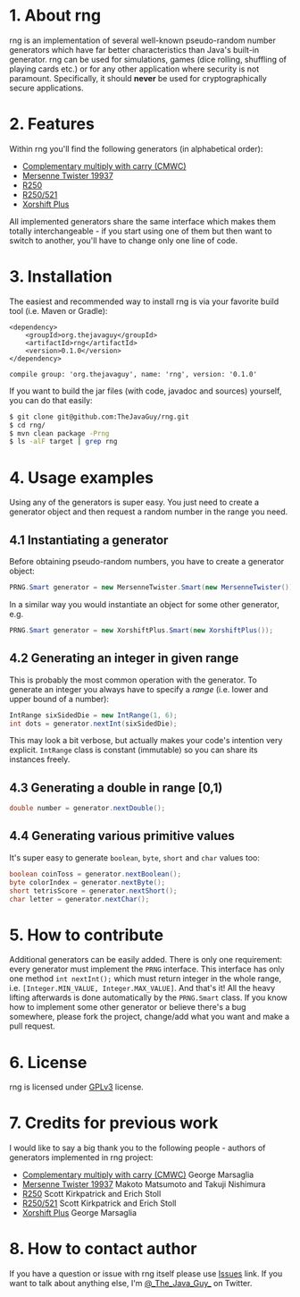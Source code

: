 # 1. About rng
rng is an implementation of several well-known pseudo-random number generators which have far better characteristics than Java's built-in generator. rng can be used for simulations, games (dice rolling, shuffling of playing cards etc.) or for any other application where security is not paramount. Specifically, it should **never** be used for cryptographically secure applications. 
# 2. Features
Within rng you'll find the following generators (in alphabetical order):
* [Complementary multiply with carry (CMWC)][gen-cmwc]
* [Mersenne Twister 19937][gen-mt]
* [R250][gen-gfsr]
* [R250/521][gen-gfsr]
* [Xorshift Plus][gen-xorshiftplus]

All implemented generators share the same interface which makes them totally interchangeable - if you start using one of them but then want to switch to another, you'll have to change only one line of code.
# 3. Installation
The easiest and recommended way to install rng is via your favorite build tool (i.e. Maven or Gradle):
```
<dependency>
    <groupId>org.thejavaguy</groupId>
    <artifactId>rng</artifactId>
    <version>0.1.0</version>
</dependency>
```
```
compile group: 'org.thejavaguy', name: 'rng', version: '0.1.0'
```
If you want to build the jar files (with code, javadoc and sources) yourself, you can do that easily:
```bash
$ git clone git@github.com:TheJavaGuy/rng.git
$ cd rng/
$ mvn clean package -Prng
$ ls -alF target | grep rng
```
# 4. Usage examples
Using any of the generators is super easy. You just need to create a generator object and then request a random number in the range you need.
## 4.1 Instantiating a generator
Before obtaining pseudo-random numbers, you have to create a generator object:
```java
PRNG.Smart generator = new MersenneTwister.Smart(new MersenneTwister());
```
In a similar way you would instantiate an object for some other generator, e.g.
```java
PRNG.Smart generator = new XorshiftPlus.Smart(new XorshiftPlus());
```
## 4.2 Generating an integer in given range
This is probably the most common operation with the generator. To generate an integer you always have to specify a _range_ (i.e. lower and upper bound of a number):
```java
IntRange sixSidedDie = new IntRange(1, 6);
int dots = generator.nextInt(sixSidedDie);
```
This may look a bit verbose, but actually makes your code's intention very explicit. ```IntRange``` class is constant (immutable) so you can share its instances freely.
## 4.3 Generating a double in range [0,1)
```java
double number = generator.nextDouble();
```
## 4.4 Generating various primitive values
It's super easy to generate ```boolean```, ```byte```, ```short``` and ```char``` values too:
```java
boolean coinToss = generator.nextBoolean();
byte colorIndex = generator.nextByte();
short tetrisScore = generator.nextShort();
char letter = generator.nextChar();
```
# 5. How to contribute
Additional generators can be easily added. There is only one requirement: every generator must implement the ```PRNG``` interface. This interface has only one method ```int nextInt();``` which must return integer in the whole range, i.e. ```[Integer.MIN_VALUE, Integer.MAX_VALUE]```. And that's it! All the heavy lifting afterwards is done automatically by the ```PRNG.Smart``` class. If you know how to implement some other generator or believe there's a bug somewhere, please fork the project, change/add what you want and make a pull request.
# 6. License
rng is licensed under [GPLv3][gpl] license.
# 7. Credits for previous work
I would like to say a big thank you to the following people - authors of generators implemented in rng project:
* [Complementary multiply with carry (CMWC)][gen-cmwc] George Marsaglia
* [Mersenne Twister 19937][gen-mt] Makoto Matsumoto and Takuji Nishimura
* [R250][gen-gfsr] Scott Kirkpatrick and Erich Stoll
* [R250/521][gen-gfsr] Scott Kirkpatrick and Erich Stoll
* [Xorshift Plus][gen-xorshiftplus] George Marsaglia

# 8. How to contact author
If you have a question or issue with rng itself please use [Issues][rngissues] link. If you want to talk about anything else, I'm [@\_The\_Java\_Guy\_][twitterhandle] on Twitter.

[gen-cmwc]: https://en.wikipedia.org/wiki/Multiply-with-carry#Complementary-multiply-with-carry_generators
[gen-mt]: http://www.math.sci.hiroshima-u.ac.jp/~m-mat/MT/emt.html
[gen-gfsr]: https://www.unf.edu/~cwinton/html/cop4300/s09/class.notes/VLP-RNGs.pdf
[gen-xorshiftplus]: https://en.wikipedia.org/wiki/Xorshift#xorshift.2B
[gpl]: https://www.gnu.org/licenses/gpl-3.0.html
[rngissues]: https://github.com/TheJavaGuy/rng/issues
[twitterhandle]: https://twitter.com/_The_Java_Guy_